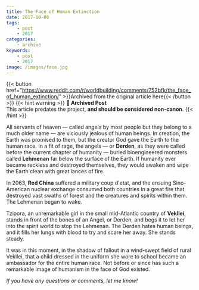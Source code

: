 ```yaml
---
title: The Face of Human Extinction
date: 2017-10-09
tags:
    - post
    - 2017
categories:
    - archive
keywords:
    - post
    - 2017
image: /images/face.jpg
---
```

{{< button href="https://www.reddit.com/r/worldbuilding/comments/752bfk/the_face_of_human_extinction/" >}}Archived from the original article here{{< /button >}}
{{< hint warning >}}
**🌸 Archived Post**  
This article predates the project, **and should be considered non-canon**.
{{< /hint >}}

All servants of heaven  —  called angels by most people but they belong to a much older name  —  are viciously jealous of human beings. In creation, the Earth was promised to them, but the creator God gave the Earth to the human race. In a fit of rage, the angels  —  or **Derden**, as they were called before the current chapter of humanity  —  buried bioengineered monsters called **Lehmenan** far below the surface of the Earth. If humanity ever became reckless and destroyed themselves, they would awaken and wipe the Earth clean with great lances of fire.

In 2063, **Red China** suffered a military coup d'etat, and the ensuing Sino-American nuclear exchange consumed both countries in a great fire that destroyed vast swaths of forest and the creatures and spirits within them. The Lehmenan began to wake.

Tzipora, an unremarkable girl in the small mid-Atlantic country of **Vekllei**, stands in front of the bones of an Angel, or Derden, and begs it to let her into the spirit world to stop the Lehmenan. The Derden hates human beings, and it fills her lungs with blood to try and scare her away. She stands steady.

It was in this moment, in the shadow of fallout in a wind-swept field of rural Vekllei, that a child dressed in the uniform she wore to school became an ambassador for the entire human race. Not before or since has such a remarkable image of humanism in the face of God existed.

*If you have any questions or comments, let me know!*
